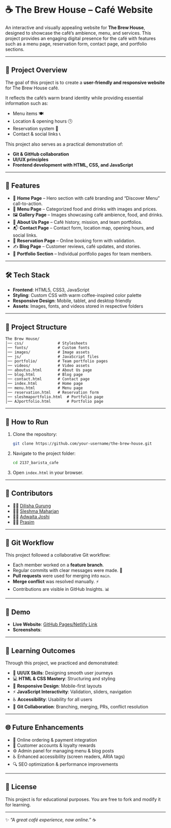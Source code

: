 # ☕ The Brew House – Café Website  

An interactive and visually appealing website for **The Brew House**, designed to showcase the café’s ambience, menu, and services. This project provides an engaging digital presence for the café with features such as a menu page, reservation form, contact page, and portfolio sections.  

---

## 📌 Project Overview  

The goal of this project is to create a **user-friendly and responsive website** for The Brew House café. 

It reflects the café’s warm brand identity while providing essential information such as:  
- Menu items 🍽️  
- Location & opening hours 🕒  
- Reservation system 📅  
- Contact & social links 📞  

This project also serves as a practical demonstration of:  
- **Git & GitHub collaboration**  
- **UI/UX principles**  
- **Frontend development with HTML, CSS, and JavaScript**  

---

## 🎯 Features  

- 🌟 **Home Page** – Hero section with café branding and “Discover Menu” call-to-action.  
- 🍴 **Menu Page** – Categorized food and drinks with images and prices.  
- 🖼️ **Gallery Page** – Images showcasing café ambience, food, and drinks.  
- 📖 **About Us Page** – Café history, mission, and team portfolios.  
- 📬 **Contact Page** – Contact form, location map, opening hours, and social links.  
- 📅 **Reservation Page** – Online booking form with validation.  
- ✍️ **Blog Page** – Customer reviews, café updates, and stories.  
- 👤 **Portfolio Section** – Individual portfolio pages for team members.  

---

## 🛠️ Tech Stack  

- **Frontend**: HTML5, CSS3, JavaScript  
- **Styling**: Custom CSS with warm coffee-inspired color palette  
- **Responsive Design**: Mobile, tablet, and desktop friendly  
- **Assets**: Images, fonts, and videos stored in respective folders  

---

## 📂 Project Structure  

```
The Brew House/
│── css/               # Stylesheets
│── fonts/             # Custom fonts
│── images/            # Image assets
│── js/                # JavaScript files
│── portfolio/         # Team portfolio pages
│── videos/            # Video assets
│── aboutus.html       # About Us page
│── blog.html          # Blog page
│── contact.html       # Contact page
│── index.html         # Home page
│── menu.html          # Menu page
│── reservation.html   # Reservation form
│── sleshmaportfolio.html  # Portfolio page
│── AJportfolio.html       # Portfolio page
```

---

## 🚀 How to Run  

1. Clone the repository:  
   ```bash
   git clone https://github.com/your-username/the-brew-house.git
   ```
2. Navigate to the project folder:  
   ```bash
   cd 2137_barista_cafe
   ```
3. Open `index.html` in your browser.  

---

## 👥 Contributors  

- 👩‍💻 [Dilisha Gurung](https://github.com/Dilishao1)  
- 👩‍💻 [Sleshma Maharjan](https://github.com/sleshma06)  
- 👩‍💻 [Adwaita Joshi](https://github.com/axzsh)  
- 👨‍💻 [Prasim](https://github.com/Prasiss)  

---

## 🔀 Git Workflow  

This project followed a collaborative Git workflow:  
- Each member worked on a **feature branch**.  
- Regular commits with clear messages were made. 📌  
- **Pull requests** were used for merging into `main`.  
- **Merge conflict** was resolved manually.  ⚡ 
- Contributions are visible in GitHub Insights. 📊

---

## 📸 Demo  

- **Live Website**: [GitHub Pages/Netlify Link](#)  
- **Screenshots**: [](#)  

---

## 📖 Learning Outcomes  

Through this project, we practiced and demonstrated:  
- 🎨 **UI/UX Skills**: Designing smooth user journeys  
- 💻 **HTML & CSS Mastery**: Structuring and styling  
- 📱 **Responsive Design**: Mobile-first layouts  
- ⚡ **JavaScript Interactivity**: Validation, sliders, navigation  
- ♿ **Accessibility**: Usability for all users  
- 🔧 **Git Collaboration**: Branching, merging, PRs, conflict resolution  

---

## 🌐 Future Enhancements  

- 🛒 Online ordering & payment integration  
- 👥 Customer accounts & loyalty rewards  
- ⚙️ Admin panel for managing menu & blog posts  
- ♿ Enhanced accessibility (screen readers, ARIA tags)  
- 🔍 SEO optimization & performance improvements  

---

## 📜 License  

This project is for educational purposes. You are free to fork and modify it for learning. 

---
✨ *“A great café experience, now online.”* ☕  
